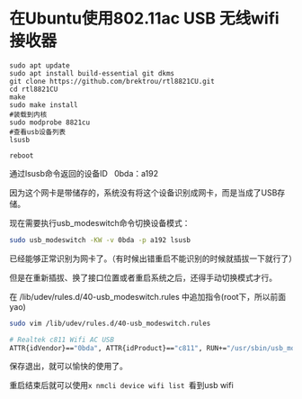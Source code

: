 # 在Ubuntu使用802.11ac USB 无线wifi接收器

```shell
sudo apt update
sudo apt install build-essential git dkms
git clone https://github.com/brektrou/rtl8821CU.git
cd rtl8821CU
make
sudo make install
#装载到内核
sudo modprobe 8821cu
#查看usb设备列表
lsusb

reboot 
```

通过lsusb命令返回的设备ID   0bda：a192 

因为这个网卡是带储存的，系统没有将这个设备识别成网卡，而是当成了USB存储。

现在需要执行usb\_modeswitch命令切换设备模式：

```bash
sudo usb_modeswitch -KW -v 0bda -p a192 lsusb
```

已经能够正常识别为网卡了。（有时候出错重启不能识别的时候就插拔一下就行了）

但是在重新插拔、换了接口位置或者重启系统之后，还得手动切换模式才行。

在 /lib/udev/rules.d/40-usb\_modeswitch.rules 中追加指令(root下，所以前面yao)

```bash
sudo vim /lib/udev/rules.d/40-usb_modeswitch.rules
```

```bash
# Realtek c811 Wifi AC USB
ATTR{idVendor}=="0bda", ATTR{idProduct}=="c811", RUN+="/usr/sbin/usb_modeswitch -K -v 0bda -p c811"
```

保存退出，就可以愉快的使用了。

重启结束后就可以使用`x nmcli device wifi list `看到usb wifi

  

